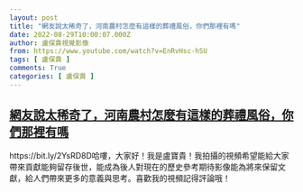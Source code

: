 ```yaml
---
layout: post
title: "網友說太稀奇了，河南農村怎麼有這樣的葬禮風俗，你們那裡有嗎"
date: 2022-08-29T10:00:07.000Z
author: 盧保貴視覺影像
from: https://www.youtube.com/watch?v=EnRvHsc-hSU
tags: [ 盧保貴 ]
comments: True
categories: [ 盧保貴 ]
---
```

<!--1661767207000-->
[網友說太稀奇了，河南農村怎麼有這樣的葬禮風俗，你們那裡有嗎](https://www.youtube.com/watch?v=EnRvHsc-hSU)
------

<div>
https://bit.ly/2YsRD8D哈嘍，大家好！我是盧寶貴！我拍攝的視頻希望能給大家帶來貢獻能夠留存後世，能成為後人對現在的歷史參考期待影像能為將來保留文獻，給人們帶來更多的意義與思考。喜歡我的視頻記得評論哦！
</div>
